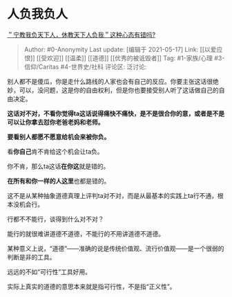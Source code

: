 # 人负我负人
[＂宁教我负天下人，休教天下人负我＂这种心态有错吗?](https://www.zhihu.com/question/23684658/answer/1891303286)

> Author: #0-Anonymity
> Last update: [编辑于 2021-05-17]
> Link: [[以爱应恨]] [[受欢迎]] [[温柔]] [[道德]] [[优秀的被诋毁者]]
> Tag: #1-家族/心理 #3-信仰/Caritas #4-世界史/社科
> 评论区:
> 泛讨论:

别人都不是傻瓜，你是走什么路线的人家也会有自己的反应。你要主张这话很绝妙，可以，没问题，这是你的自由权利，但是你也要接受别人听了这话做自己的自由决定。

**这话对不对，不看你觉得ta这话说得痛快不痛快，是不是很合你的意，或者是不是可以让你拿去怼你老爸老妈和老师。**

**要看别人都愿不愿意给机会来被你负。**

看**你自己**肯不肯给这个机会让ta负。

你不肯，那么ta这话**在你这**就是错的。

**在所有和你一样的人这里**也都是错的。

这不是从某种抽象道德真理上评判ta对不对，而是从最基本的实践上ta行不通，根本没机会行。

行都不不能行，谈得到什么对不对？

能行的就很难讲道德不道德，不能行的不用讲道德不道德。

某种意义上说，“道德”——准确的说是传统价值观、流行价值观——是一个很弱的判断是非的工具。

远远的不如“可行性”工具好用。

实际上真实的道德的意思本来就是指可行性，不是指“正义性”。
